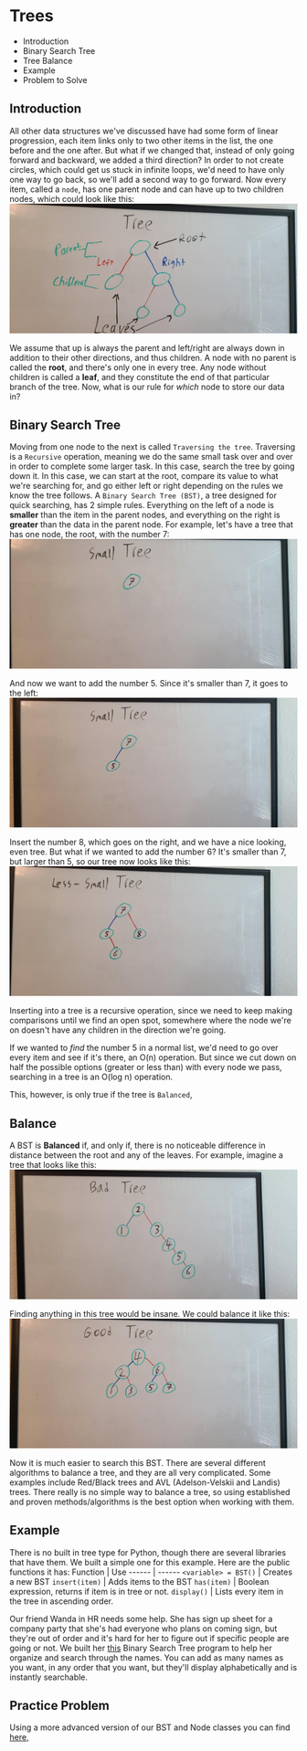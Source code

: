 # Trees
* Introduction
* Binary Search Tree
* Tree Balance
* Example
* Problem to Solve

## Introduction
All other data structures we've discussed have had some form of linear progression, each item links only to two other items in the list, the one before and the one after. But what if we changed that, instead of only going forward and backward, we added a third direction? In order to not create circles, which could get us stuck in infinite loops, we'd need to have only one way to go back, so we'll add a second way to go forward. Now every item, called a `node`, has one parent node and can have up to two children nodes, which could look like this:
![Anatomy of Binary Tree](./Images/Anatomy%20of%20Tree.png)

We assume that up is always the parent and left/right are always down in addition to their other directions, and thus children. A node with no parent is called the **root**, and there's only one in every tree. Any node without children is called a **leaf**, and they constitute the end of that particular branch of the tree. Now, what is our rule for *which* node to store our data in?

## Binary Search Tree
Moving from one node to the next is called `Traversing the tree`. Traversing is a `Recursive`  operation, meaning we do the same small task over and over in order to complete some larger task. In this case, search the tree by going down it. In this case, we can start at the root, compare its value to what we're searching for, and go either left or right depending on the rules we know the tree follows.
 A `Binary Search Tree (BST)`, a tree designed for quick searching, has 2 simple rules. Everything on the left of a node is **smaller** than the item in the parent nodes, and everything on the right is **greater** than the data in the parent node. For example, let's have a tree that has one node, the root, with the number 7:
![Tree but only one element](./Images/Very%20Small%20Tree.png)

And now we want to add the number 5. Since it's smaller than 7, it goes to the left:
![Tree but only 2 element](./Images/Small%20Tree.png)

Insert the number 8, which goes on the right, and we have a nice looking, even tree. But what if we wanted to add the number 6? It's smaller than 7, but larger than 5, so our tree now looks like this:
![Tree but 4 element](./Images/mediumTree.png)

Inserting into a tree is a recursive operation, since we need to keep making comparisons until we find an open spot, somewhere where the node we're on doesn't have any children in the direction we're going. 

If we wanted to *find* the number 5 in a normal list, we'd need to go over every item and see if it's there, an O(n) operation. But since we cut down on half the possible options (greater or less than) with every node we pass, searching in a tree is an O(log n) operation.

This, however, is only true if the tree is `Balanced`,

## Balance
A BST is **Balanced** if, and only if, there is no noticeable difference in distance between the root and any of the leaves. For example, imagine a tree that looks like this:
![Unbalanced tree, 1 element to left but 5 on the right](./Images/Unbalanced%20Tree.png)

Finding anything in this tree would be insane. We could balance it like this:
![Balanced tree, equal number on every side](./Images/Balanced%20Tree.png)

Now it is much easier to search this BST. There are several different algorithms to balance a tree, and they are all very complicated. Some examples include Red/Black trees and AVL (Adelson-Velskii and Landis) trees. There really is no simple way to balance a tree, so using established and proven methods/algorithms is the best option when working with them.

## Example
There is no built in tree type for Python, though there are several libraries that have them. We built a simple one for this example. Here are the public functions it has:
Function | Use
------ | ------
`<variable> = BST()` | Creates a new BST
`insert(item)`   | Adds items to the BST
`has(item)` | Boolean expression, returns if item is in tree or not.
`display()` | Lists every item in the tree in ascending order. 

Our friend Wanda in HR needs some help. She has sign up sheet for a company party that she's had everyone who plans on coming sign, but they're out of order and it's hard for her to figure out if specific people are going or not. We built her [this](./exampleTree.py) Binary Search Tree program to help her organize and search through the names. You can add as many names as you want, in any order that you want, but they'll display alphabetically and is instantly searchable.

## Practice Problem
Using a more advanced version of our BST and Node classes you can find [here](./PracticeTree.py),